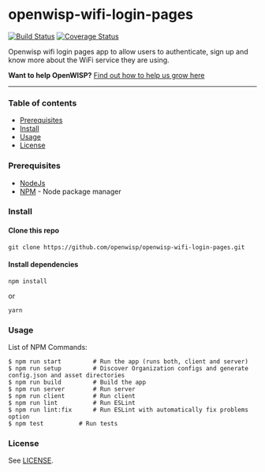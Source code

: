 # openwisp-wifi-login-pages

<!-- Badges -->
[![Build Status](https://travis-ci.org/openwisp/openwisp-wifi-login-pages.svg?branch=master)](https://travis-ci.org/openwisp/openwisp-wifi-login-pages)
[![Coverage Status](https://coveralls.io/repos/github/openwisp/openwisp-wifi-login-pages/badge.svg)](https://coveralls.io/github/openwisp/openwisp-wifi-login-pages)

Openwisp wifi login pages app to allow users to authenticate, sign up and know more about the WiFi service they are using.

**Want to help OpenWISP?** [Find out how to help us grow here](http://openwisp.io/docs/general/help-us.html)

---

### Table of contents

- [Prerequisites](#prerequisites)
- [Install](#install)
- [Usage](#usage)
- [License](#license)

### Prerequisites

- [NodeJs](https://nodejs.org/en/)
- [NPM](https://npmjs.org/) - Node package manager

### Install

#### Clone this repo

```
git clone https://github.com/openwisp/openwisp-wifi-login-pages.git
```

#### Install dependencies

```
npm install
```

or

```
yarn
```

### Usage

List of NPM Commands:

```
$ npm run start			# Run the app (runs both, client and server)
$ npm run setup			# Discover Organization configs and generate config.json and asset directories
$ npm run build			# Build the app
$ npm run server		# Run server
$ npm run client		# Run client
$ npm run lint			# Run ESLint
$ npm run lint:fix 	 	# Run ESLint with automatically fix problems option
$ npm test 			# Run tests
```

### License

See [LICENSE](https://github.com/openwisp/openwisp-wifi-login-pages/blob/master/LICENSE).
